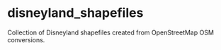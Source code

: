 # disneyland_shapefiles

Collection of Disneyland shapefiles created from OpenStreetMap OSM conversions.



